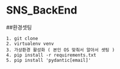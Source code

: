# SNS_BackEnd

##환경셋팅
```
1. git clone
2. virtualenv venv
3. 가상환경 활성화 ( 본인 OS 맞춰서 알아서 셋팅 )
4. pip install -r requirements.txt
5. pip install 'pydantic[email]'
```